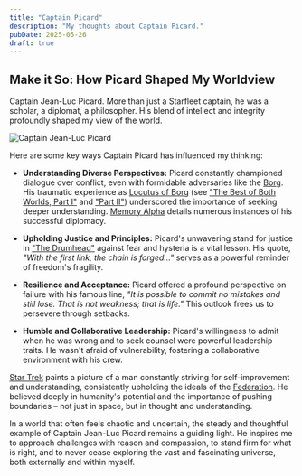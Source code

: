 ```yaml
---
title: "Captain Picard"
description: "My thoughts about Captain Picard."
pubDate: 2025-05-26
draft: true
---
```


## Make it So: How Picard Shaped My Worldview

Captain Jean-Luc Picard. More than just a Starfleet captain, he was a scholar, a diplomat, a philosopher. His blend of intellect and integrity profoundly shaped my view of the world.

![Captain Jean-Luc Picard](https://22yjaf7c2x.ufs.sh/f/avP9Ws4j0vyM3aA1h3ZKaG9A52tFVY4f1PZWcOLMEhCS8qzs)

Here are some key ways Captain Picard has influenced my thinking:

* **Understanding Diverse Perspectives:** Picard constantly championed dialogue over conflict, even with formidable adversaries like the [Borg](https://memory-alpha.fandom.com/wiki/Borg). His traumatic experience as [Locutus of Borg](https://memory-alpha.fandom.com/wiki/Locutus_of_Borg) (see ["The Best of Both Worlds, Part I"](https://memory-alpha.fandom.com/wiki/The_Best_of_Both_Worlds,_Part_I_(episode)) and ["Part II"](https://memory-alpha.fandom.com/wiki/The_Best_of_Both_Worlds,_Part_II_(episode))) underscored the importance of seeking deeper understanding. [Memory Alpha](https://memory-alpha.fandom.com/wiki/Memory_Alpha) details numerous instances of his successful diplomacy.

* **Upholding Justice and Principles:** Picard's unwavering stand for justice in ["The Drumhead"](https://memory-alpha.fandom.com/wiki/The_Drumhead_(episode)) against fear and hysteria is a vital lesson. His quote, *"With the first link, the chain is forged..."* serves as a powerful reminder of freedom's fragility.

* **Resilience and Acceptance:** Picard offered a profound perspective on failure with his famous line, *"It is possible to commit no mistakes and still lose. That is not weakness; that is life."* This outlook frees us to persevere through setbacks.

* **Humble and Collaborative Leadership:** Picard's willingness to admit when he was wrong and to seek counsel were powerful leadership traits. He wasn't afraid of vulnerability, fostering a collaborative environment with his crew.

[Star Trek](https://memory-alpha.fandom.com/wiki/Memory_Alpha) paints a picture of a man constantly striving for self-improvement and understanding, consistently upholding the ideals of the [Federation](https://memory-alpha.fandom.com/wiki/Federation). He believed deeply in humanity's potential and the importance of pushing boundaries – not just in space, but in thought and understanding.

In a world that often feels chaotic and uncertain, the steady and thoughtful example of Captain Jean-Luc Picard remains a guiding light. He inspires me to approach challenges with reason and compassion, to stand firm for what is right, and to never cease exploring the vast and fascinating universe, both externally and within myself.
